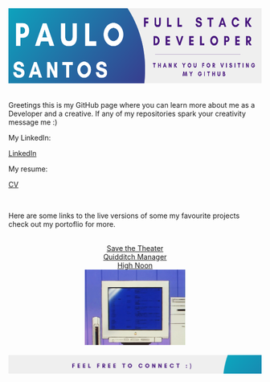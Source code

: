 <div align="center"><img src="/Github_Banner.png" alt="A banner that introduces the user Paulo Santos" height="150px" /></div>
<br>
<p>Greetings this is my GitHub page where you can learn more about me as a Developer and a creative.
If any of my repositories spark your creativity message me :) </p>
<!-- <h3 align="center">Contacts</h3>
<hr> -->
 <div> 
<!--  <a href="https://www.linkedin.com/in/paulo-j-santos/" target="_blank"><img src="/[removal.ai]_tmp-6167364925eeb.png" alt="linked in icon" height="75px" target="_blank"> </a>  -->
<p>My LinkedIn: <a href="https://www.linkedin.com/in/paulo-j-santos/" target="_blank"><p>LinkedIn</p></a></p>  
  </div>
  <div> 
<!--  <a href="https://www.canva.com/design/DAErfI6CH8g/7mgDgCLMeK0VJj9Bq58mKg/view?utm_content=DAErfI6CH8g&utm_campaign=designshare&utm_medium=link&utm_source=sharebutton" target="_blank"><img src="/CV-removebg-preview.png" alt="linked in icon" height="75px" target="_blank"></a>  -->
<p>My resume:  <a href="https://www.canva.com/design/DAErfI6CH8g/7mgDgCLMeK0VJj9Bq58mKg/view?utm_content=DAErfI6CH8g&utm_campaign=designshare&utm_medium=link&utm_source=sharebutton" target="_blank"><p>CV</p> </a></p>

<br>
<!-- <h3 align="center">Live Projects</h3>
<hr>
<br> -->
    <p>Here are some links to the live versions of  some my favourite projects check out my portoflio for more.</p>
<br>
<div align="center">
  <a href="https://savethetheatre2021.netlify.app/" target="_blank">Save the Theater</a> 
  <br>
  <a href="https://quidditch-manager-project.herokuapp.com/" target="_blank">Quidditch Manager</a>
  <br>
  <a href="https://highnoontimetracker.netlify.app/" target="_blank">High Noon</a>
  </div> 
<div align="center">
 <img src="/7577b71b1fa613d0032e31fbafb0bdcc.gif" height="150px" alt="A computer flahsing" /> 
  </div> 
<br>
<img src="/Github_Footer.png " alt="A Footer inviting visitors to connect" /> 

